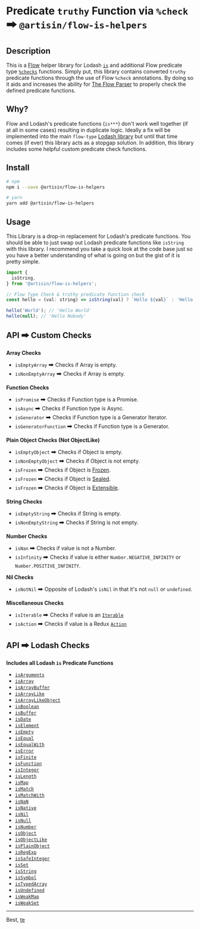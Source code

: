 # Predicate `truthy` Function via `%check` 🠲 `@artisin/flow-is-helpers`

## Description

This is a [Flow](https://flow.org) helper library for Lodash [`is`](https://lodash.com/docs/4.17.11#isArguments) and additional Flow predicate type [`%checks`](https://flow.org/en/docs/types/functions/#toc-predicate-functions) functions. Simply put, this library contains converted `truthy` predicate functions through the use of Flow `%check` annotations. By doing so it aids and increases the ability for [The Flow Parser](https://github.com/facebook/flow/tree/master/src/parser) to properly check the defined predicate functions.

## Why?

Flow and Lodash's predicate functions (`is***`) don't work well together (if at all in some cases) resulting in duplicate logic. Ideally a fix will be implemented into the main `flow-type` [Lodash library](https://github.com/flow-typed/flow-typed/tree/master/definitions/npm/lodash_v4.x.x) but until that time comes (if ever) this library acts as a stopgap solution. In addition, this library includes some helpful custom predicate check functions.

## Install

```bash
# npm
npm i --save @artisin/flow-is-helpers

# yarn
yarn add @artisin/flow-is-helpers
```

## Usage

This Library is a drop-in replacement for Lodash's predicate functions. You should be able to just swap out Lodash predicate functions like `isString` with this library. I recommend you take a quick look at the code base just so you have a better understanding of what is going on but the gist of it is pretty simple.

```js
import {
  isString,
} from '@artisin/flow-is-helpers';

// Flow Type Check & truthy predicate function check
const hello = (val: string) => isString(val) ? `Hello ${val}` : 'Hello Nobody';

hello('World'); // 'Hello World' 
hello(null); // 'Hello Nobody'
```

## API 🠲 Custom Checks

__Array Checks__
+ `isEmptyArray` 🠲 Checks if Array is empty.
+ `isNonEmptyArray` 🠲 Checks if Array is empty.


__Function Checks__
+ `isPromise` 🠲 Checks if Function type is a Promise.
+ `isAsync` 🠲 Checks if Function type is Async.
+ `isGenerator` 🠲 Checks if Function type is a Generator Iterator.
+ `isGeneratorFunction` 🠲 Checks if Function type is a Generator.


__Plain Object Checks (Not ObjectLike)__
+ `isEmptyObject` 🠲 Checks if Object is empty.
+ `isNonEmptyObject` 🠲 Checks if Object is not empty.
+ `isFrozen` 🠲 Checks if Object is [Frozen](https://developer.mozilla.org/en-US/docs/Web/JavaScript/Reference/Global_Objects/Object/isFrozen).
+ `isFrozen` 🠲 Checks if Object is [Sealed](https://developer.mozilla.org/en-US/docs/Web/JavaScript/Reference/Global_Objects/Object/isSealed).
+ `isFrozen` 🠲 Checks if Object is [Extensible](https://developer.mozilla.org/en-US/docs/Web/JavaScript/Reference/Global_Objects/Object/isExtensible).


__String Checks__
+ `isEmptyString` 🠲 Checks if String is empty.
+ `isNonEmptyString` 🠲 Checks if String is not empty.


__Number Checks__
+ `isNan` 🠲 Checks if value is not a Number.
+ `isInfinity` 🠲 Checks if value is either `Number.NEGATIVE_INFINITY` or `Number.POSITIVE_INFINITY`.


__Nil Checks__
+ `isNotNil` 🠲 Opposite of Lodash's `isNil` in that it's not `null` or `undefined`.


__Miscellaneous Checks__
+ `isIterable` 🠲 Checks if value is an [`Iterable`](https://developer.mozilla.org/en-US/docs/Web/JavaScript/Guide/Iterators_and_Generators#Iterators)
+ `isAction` 🠲 Checks if value is a Redux [`Action`](https://redux.js.org/basics/actions)



## API 🠲 Lodash Checks

__Includes all Lodash `is` Predicate Functions__

+ [`isArguments`](https://lodash.com/docs/4.17.10#isArguments)
+ [`isArray`](https://lodash.com/docs/4.17.10#isArray)
+ [`isArrayBuffer`](https://lodash.com/docs/4.17.10#isArrayBuffer)
+ [`isArrayLike`](https://lodash.com/docs/4.17.10#isArrayLike)
+ [`isArrayLikeObject`](https://lodash.com/docs/4.17.10#isArrayLikeObject)
+ [`isBoolean`](https://lodash.com/docs/4.17.10#isBoolean)
+ [`isBuffer`](https://lodash.com/docs/4.17.10#isBuffer)
+ [`isDate`](https://lodash.com/docs/4.17.10#isDate)
+ [`isElement`](https://lodash.com/docs/4.17.10#isElement)
+ [`isEmpty`](https://lodash.com/docs/4.17.10#isEmpty)
+ [`isEqual`](https://lodash.com/docs/4.17.10#isEqual)
+ [`isEqualWith`](https://lodash.com/docs/4.17.10#isEqualWith)
+ [`isError`](https://lodash.com/docs/4.17.10#isError)
+ [`isFinite`](https://lodash.com/docs/4.17.10#isFinite)
+ [`isFunction`](https://lodash.com/docs/4.17.10#isFunction)
+ [`isInteger`](https://lodash.com/docs/4.17.10#isInteger)
+ [`isLength`](https://lodash.com/docs/4.17.10#isLength)
+ [`isMap`](https://lodash.com/docs/4.17.10#isMap)
+ [`isMatch`](https://lodash.com/docs/4.17.10#isMatch)
+ [`isMatchWith`](https://lodash.com/docs/4.17.10#isMatchWith)
+ [`isNaN`](https://lodash.com/docs/4.17.10#isNaN)
+ [`isNative`](https://lodash.com/docs/4.17.10#isNative)
+ [`isNil`](https://lodash.com/docs/4.17.10#isNil)
+ [`isNull`](https://lodash.com/docs/4.17.10#isNull)
+ [`isNumber`](https://lodash.com/docs/4.17.10#isNumber)
+ [`isObject`](https://lodash.com/docs/4.17.10#isObject)
+ [`isObjectLike`](https://lodash.com/docs/4.17.10#isObjectLike)
+ [`isPlainObject`](https://lodash.com/docs/4.17.10#isPlainObject)
+ [`isRegExp`](https://lodash.com/docs/4.17.10#isRegExp)
+ [`isSafeInteger`](https://lodash.com/docs/4.17.10#isSafeInteger)
+ [`isSet`](https://lodash.com/docs/4.17.10#isSet)
+ [`isString`](https://lodash.com/docs/4.17.10#isString)
+ [`isSymbol`](https://lodash.com/docs/4.17.10#isSymbol)
+ [`isTypedArray`](https://lodash.com/docs/4.17.10#isTypedArray)
+ [`isUndefined`](https://lodash.com/docs/4.17.10#isUndefined)
+ [`isWeakMap`](https://lodash.com/docs/4.17.10#isWeakMap)
+ [`isWeakSet`](https://lodash.com/docs/4.17.10#isWeakSet)


---

Best, [te](http://www.teschultz.com/)
